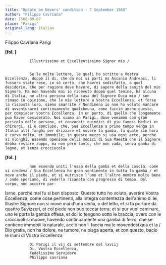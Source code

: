 ```yaml
---
title: "Update on Nevers' condition - 7 September 1568"
author: "Filippo Cavriana"
date: 1568-09-07
place: "Parigi"
original_lang: Italian
---
```


Filippo Cavriana
Parigi



       
           
               
**[fol. ]**


               Illustrissimo et Eccellentissimo Signor mio /


               Se le molte lettere, le quali ho scritto a Vostra Eccellenza, doppò il di, che da noi si parti ms Ascanio Andreasi, li fussero state rese, io só certo, che havrei sodisfatto, a quel desiderio, che per ragione deve havere, di sapere della sanità del mio Signore. Ma non havendo mai io ricevuto doppò quel temine, há alcuna di Italia, ne altra persona della casa del Signore Duca mio / son rimaso in opinione, che le mie lettere a Vostra Eccellenza, et forse la risposta loro, sieno smarrite / Nondimeno io non ho voluto mancare di avventurarmi continuamente qualcheuna, come faccio anche questa, per compiacer Vostra Eccellenza, in un punto, di quello che longamente puo haver desiderato. Noi siamo in Parigi, dove venimmo con gran pericolo delle persone, et convocati quindici di piu famosi Medici et chirurgi, si è concluso, che, Sua Eccellenza a primo tempo venga in Italia alli fanghi per drizzare et movere la gamba, la quale sin hora è curva molto, et immobile; in questo mezzo si usa ogni arte, perché si slonghi, essendo openione delli medici di Sua Maestà che il Signore debba restare zoppo, ma non però tanto, che non vada, senza gamba di legno, et senza crocciucola


               
**[fol. ]**


               non essendo uniti l'ossa della gamba et della coscia, come si credeva / Sua Eccellenza ha gran sentimento in tutta la gamba / et move anche il piede, et si nutrisce l'uno et l'altro membro molto bene / onde speriamo, di vederlo risanato con progresso di tempo. Del corpo, non occorre par-
larne, perché mai fu si ben disposto. Questo tutto ho voluto, avertire Vostra Eccellenza, come cose pertinenti, alla integra contentezza dell'animo di lei, Illustre Signore non si move mai d'una sedia, o del letto, et si fa portare da quattro Suvizzeri, et col piede non puo toccar terra; et si pur vuol caminare, uno le porta la gamba offesa, et doi lo tengono sotto le braccia, overo con le crocciuoli si muove, havendo continuamente una gamba di ferro, che se contiene immobili la naturale, acciò non li faccia ma le movendosi qua et la / Dio gratia, non ha dolore, ne tumore, ne piaga aperta, et con questo, bacio le mani di Vostra Eccellenza


               Di Parigi il vij di settembre del lxviij
               Di, Vostra Eccellenza,
               Fedelissimo Servidore
               Philippo cavriana


           
       
   